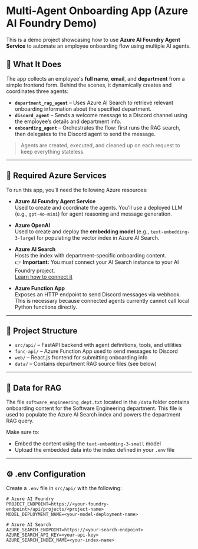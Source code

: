 # Multi-Agent Onboarding App (Azure AI Foundry Demo)

This is a demo project showcasing how to use **Azure AI Foundry Agent Service** to automate an employee onboarding flow using multiple AI agents.

## 🧠 What It Does

The app collects an employee's **full name**, **email**, and **department** from a simple frontend form. Behind the scenes, it dynamically creates and coordinates three agents:

- **`department_rag_agent`** – Uses Azure AI Search to retrieve relevant onboarding information about the specified department.
- **`discord_agent`** – Sends a welcome message to a Discord channel using the employee’s details and department info.
- **`onboarding_agent`** – Orchestrates the flow: first runs the RAG search, then delegates to the Discord agent to send the message.

> Agents are created, executed, and cleaned up on each request to keep everything stateless.

---

## 🧾 Required Azure Services

To run this app, you’ll need the following Azure resources:

- **Azure AI Foundry Agent Service**  
  Used to create and coordinate the agents. You’ll use a deployed LLM (e.g., `gpt-4o-mini`) for agent reasoning and message generation.

- **Azure OpenAI**  
  Used to create and deploy the **embedding model** (e.g., `text-embedding-3-large`) for populating the vector index in Azure AI Search.

- **Azure AI Search**  
  Hosts the index with department-specific onboarding content.  
  👉 **Important:** You must connect your AI Search instance to your AI Foundry project.  
  [Learn how to connect it](https://learn.microsoft.com/en-us/azure/ai-foundry/how-to/connections-add?pivots=fdp-project)

- **Azure Function App**  
  Exposes an HTTP endpoint to send Discord messages via webhook. This is necessary because connected agents currently cannot call local Python functions directly.

---

## 📁 Project Structure

- `src/api/` – FastAPI backend with agent definitions, tools, and utilities
- `func-api/` – Azure Function App used to send messages to Discord
- `web/` – React.js frontend for submitting onboarding info
- `data/` – Contains department RAG source files (see below)

---

## 📄 Data for RAG

The file `software_engineering_dept.txt` located in the `/data` folder contains onboarding content for the Software Engineering department. This file is used to populate the Azure AI Search index and powers the department RAG query.

Make sure to:
- Embed the content using the `text-embedding-3-small` model
- Upload the embedded data into the index defined in your `.env` file

---

## ⚙️ .env Configuration

Create a `.env` file in `src/api/` with the following:

```env
# Azure AI Foundry
PROJECT_ENDPOINT=https://<your-foundry-endpoint>/api/projects/<project-name>
MODEL_DEPLOYMENT_NAME=<your-model-deployment-name>

# Azure AI Search
AZURE_SEARCH_ENDPOINT=https://<your-search-endpoint>
AZURE_SEARCH_API_KEY=<your-api-key>
AZURE_SEARCH_INDEX_NAME=<your-index-name>
